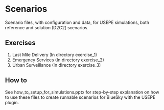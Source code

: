 # Scenarios

Scenario files, with configuration and data, for USEPE simulations, both reference and solution (D2C2) scenarios.

## Exercises

1. Last Mile Delivery (In directory exercise_1)
2. Emergency Services (In directory exercise_2)
3. Urban Surveillance (In directory exercise_3)

## How to
See how_to_setup_for_simulations.pptx for step-by-step explanation on how to use these files to create runnable scenarios for BlueSky with the USEPE plugin.
